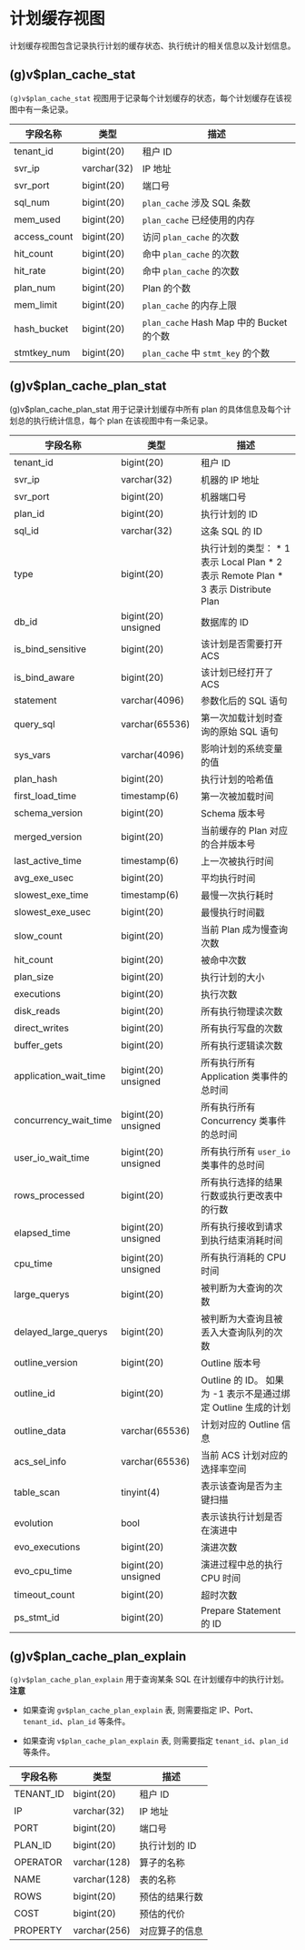 计划缓存视图 
===========================

计划缓存视图包含记录执行计划的缓存状态、执行统计的相关信息以及计划信息。

(g)v$plan_cache_stat 
-----------------------------

`(g)v$plan_cache_stat` 视图用于记录每个计划缓存的状态，每个计划缓存在该视图中有一条记录。


|   **字段名称**   |   **类型**    |               **描述**                |
|--------------|-------------|-------------------------------------|
| tenant_id    | bigint(20)  | 租户 ID                               |
| svr_ip       | varchar(32) | IP 地址                               |
| svr_port     | bigint(20)  | 端口号                                 |
| sql_num      | bigint(20)  | `plan_cache` 涉及 SQL 条数              |
| mem_used     | bigint(20)  | `plan_cache` 已经使用的内存                |
| access_count | bigint(20)  | 访问 `plan_cache` 的次数                 |
| hit_count    | bigint(20)  | 命中 `plan_cache` 的次数                 |
| hit_rate     | bigint(20)  | 命中 `plan_cache` 的次数                 |
| plan_num     | bigint(20)  | Plan 的个数                            |
| mem_limit    | bigint(20)  | `plan_cache` 的内存上限                  |
| hash_bucket  | bigint(20)  | `plan_cache` Hash Map 中的 Bucket 的个数 |
| stmtkey_num  | bigint(20)  | `plan_cache` 中 `stmt_key` 的个数       |



(g)v$plan_cache_plan_stat 
----------------------------------

(g)v$plan_cache_plan_stat 用于记录计划缓存中所有 plan 的具体信息及每个计划总的执行统计信息，每个 plan 在该视图中有一条记录。


|       **字段名称**        |       **类型**        |                                                                                                      **描述**                                                                                                      |
|-----------------------|---------------------|------------------------------------------------------------------------------------------------------------------------------------------------------------------------------------------------------------------|
| tenant_id             | bigint(20)          | 租户 ID                                                                                                                                                                                                            |
| svr_ip                | varchar(32)         | 机器的 IP 地址                                                                                                                                                                                                        |
| svr_port              | bigint(20)          | 机器端口号                                                                                                                                                                                                            |
| plan_id               | bigint(20)          | 执行计划的 ID                                                                                                                                                                                                         |
| sql_id                | varchar(32)         | 这条 SQL 的 ID                                                                                                                                                                                                      |
| type                  | bigint(20)          | 执行计划的类型：  * 1 表示 Local Plan   * 2 表示 Remote Plan   * 3 表示 Distribute Plan    |
| db_id                 | bigint(20) unsigned | 数据库的 ID                                                                                                                                                                                                          |
| is_bind_sensitive     | bigint(20)          | 该计划是否需要打开 ACS                                                                                                                                                                                                    |
| is_bind_aware         | bigint(20)          | 该计划已经打开了 ACS                                                                                                                                                                                                     |
| statement             | varchar(4096)       | 参数化后的 SQL 语句                                                                                                                                                                                                     |
| query_sql             | varchar(65536)      | 第一次加载计划时查询的原始 SQL 语句                                                                                                                                                                                             |
| sys_vars              | varchar(4096)       | 影响计划的系统变量的值                                                                                                                                                                                                      |
| plan_hash             | bigint(20)          | 执行计划的哈希值                                                                                                                                                                                                         |
| first_load_time       | timestamp(6)        | 第一次被加载时间                                                                                                                                                                                                         |
| schema_version        | bigint(20)          | Schema 版本号                                                                                                                                                                                                       |
| merged_version        | bigint(20)          | 当前缓存的 Plan 对应的合并版本号                                                                                                                                                                                              |
| last_active_time      | timestamp(6)        | 上一次被执行时间                                                                                                                                                                                                         |
| avg_exe_usec          | bigint(20)          | 平均执行时间                                                                                                                                                                                                           |
| slowest_exe_time      | timestamp(6)        | 最慢一次执行耗时                                                                                                                                                                                                         |
| slowest_exe_usec      | bigint(20)          | 最慢执行时间戳                                                                                                                                                                                                          |
| slow_count            | bigint(20)          | 当前 Plan 成为慢查询次数                                                                                                                                                                                                  |
| hit_count             | bigint(20)          | 被命中次数                                                                                                                                                                                                            |
| plan_size             | bigint(20)          | 执行计划的大小                                                                                                                                                                                                          |
| executions            | bigint(20)          | 执行次数                                                                                                                                                                                                             |
| disk_reads            | bigint(20)          | 所有执行物理读次数                                                                                                                                                                                                        |
| direct_writes         | bigint(20)          | 所有执行写盘的次数                                                                                                                                                                                                        |
| buffer_gets           | bigint(20)          | 所有执行逻辑读次数                                                                                                                                                                                                        |
| application_wait_time | bigint(20) unsigned | 所有执行所有 Application 类事件的总时间                                                                                                                                                                                       |
| concurrency_wait_time | bigint(20) unsigned | 所有执行所有 Concurrency 类事件的总时间                                                                                                                                                                                       |
| user_io_wait_time     | bigint(20) unsigned | 所有执行所有 `user_io` 类事件的总时间                                                                                                                                                                                         |
| rows_processed        | bigint(20)          | 所有执行选择的结果行数或执行更改表中的行数                                                                                                                                                                                            |
| elapsed_time          | bigint(20) unsigned | 所有执行接收到请求到执行结束消耗时间                                                                                                                                                                                               |
| cpu_time              | bigint(20) unsigned | 所有执行消耗的 CPU 时间                                                                                                                                                                                                   |
| large_querys          | bigint(20)          | 被判断为大查询的次数                                                                                                                                                                                                       |
| delayed_large_querys  | bigint(20)          | 被判断为大查询且被丢入大查询队列的次数                                                                                                                                                                                              |
| outline_version       | bigint(20)          | Outline 版本号                                                                                                                                                                                                      |
| outline_id            | bigint(20)          | Outline 的 ID。 如果为 -1 表示不是通过绑定 Outline 生成的计划                                                                                                                                                      |
| outline_data          | varchar(65536)      | 计划对应的 Outline 信息                                                                                                                                                                                                 |
| acs_sel_info          | varchar(65536)      | 当前 ACS 计划对应的选择率空间                                                                                                                                                                                                |
| table_scan            | tinyint(4)          | 表示该查询是否为主键扫描                                                                                                                                                                                                     |
| evolution             | bool                | 表示该执行计划是否在演进中                                                                                                                                                                                                    |
| evo_executions        | bigint(20)          | 演进次数                                                                                                                                                                                                             |
| evo_cpu_time          | bigint(20) unsigned | 演进过程中总的执行 CPU 时间                                                                                                                                                                                                 |
| timeout_count         | bigint(20)          | 超时次数                                                                                                                                                                                                             |
| ps_stmt_id            | bigint(20)          | Prepare Statement 的 ID                                                                                                                                                                                           |



(g)v$plan_cache_plan_explain 
-------------------------------------

`(g)v$plan_cache_plan_explain` 用于查询某条 SQL 在计划缓存中的执行计划。
**注意**



* 如果查询 `gv$plan_cache_plan_explain` 表, 则需要指定 IP、Port、`tenant_id`、`plan_id` 等条件。

  

* 如果查询 `v$plan_cache_plan_explain` 表, 则需要指定 `tenant_id`、`plan_id` 等条件。

  





| **字段名称**  |    **类型**    |  **描述**  |
|-----------|--------------|----------|
| TENANT_ID | bigint(20)   | 租户 ID    |
| IP        | varchar(32)  | IP 地址    |
| PORT      | bigint(20)   | 端口号      |
| PLAN_ID   | bigint(20)   | 执行计划的 ID |
| OPERATOR  | varchar(128) | 算子的名称    |
| NAME      | varchar(128) | 表的名称     |
| ROWS      | bigint(20)   | 预估的结果行数  |
| COST      | bigint(20)   | 预估的代价    |
| PROPERTY  | varchar(256) | 对应算子的信息  |


